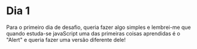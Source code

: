 # Dia 1

Para o primeiro dia de desafio, queria fazer algo simples e lembrei-me que quando estuda-se javaScript uma das primeiras coisas aprendidas é o "Alert" e queria fazer uma versão diferente dele!

